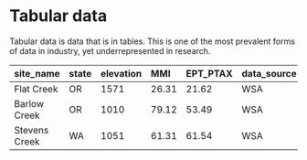 # Tabular data

Tabular data is data that is in tables. This is one of the most prevalent forms of data in industry, yet underrepresented in research.

| site\_name | state | elevation | MMI | EPT\_PTAX | data\_source | agency |
| :--- | :--- | :--- | :--- | :--- | :--- | :--- |
| Flat Creek | OR | 1571 | 26.31 | 21.62 | WSA | EPA |
| Barlow Creek | OR | 1010 | 79.12 | 53.49 | WSA | EPA |
| Stevens Creek | WA | 1051 | 61.31 | 61.54 | WSA | EPA |


